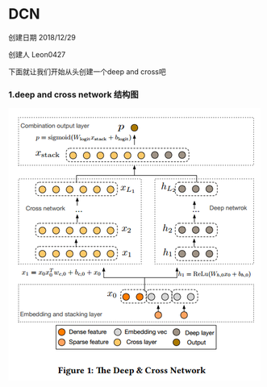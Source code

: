 # DCN

创建日期 2018/12/29

创建人 Leon0427


下面就让我们开始从头创建一个deep and cross吧

### 1.deep and cross network 结构图
![DCN 结构图](./fig/dcn.PNG)